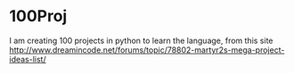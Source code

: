 # 100Proj
I am creating 100 projects in python to learn the language, from this site http://www.dreamincode.net/forums/topic/78802-martyr2s-mega-project-ideas-list/

